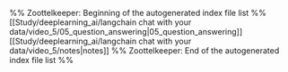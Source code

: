 %% Zoottelkeeper: Beginning of the autogenerated index file list  %%
 [[Study/deeplearning_ai/langchain chat with your data/video_5/05_question_answering|05_question_answering]]
 [[Study/deeplearning_ai/langchain chat with your data/video_5/notes|notes]]
%% Zoottelkeeper: End of the autogenerated index file list  %%
